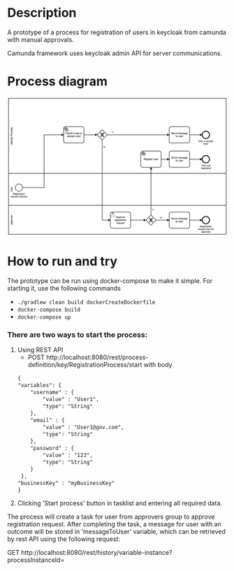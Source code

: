 # Description
A prototype of a process for registration of users in keycloak from camunda with manual approvals.

Camunda framework uses keycloak admin API for server communications.

# Process diagram
![picture](process.png)

# How to run and try
The prototype can be run using docker-compose to make it simple. For starting it, use the following commands
* ```./gradlew clean build dockerCreateDockerfile```
* ```docker-compose build```
* ```docker-compose up```

### There are two ways to start the process:
1. Using REST API
    * POST http://localhost:8080/rest/process-definition/key/RegistrationProcess/start
    with body
    ```
   {
   	"variables": {
   		"username" : {
           	"value" : "User1",
           	"type": "String"
       	},
       	"email" : {
           	"value" : "User1@gov.com",
           	"type": "String"
       	},
       	"password" : {
           	"value" : "123",
           	"type": "String"
       	}
     },
    "businessKey" : "myBusinessKey"
   }
   ```
2. Clicking 'Start process' button in tasklist and entering all required data.    

The process will create a task for user from approvers group to approve registration request. 
After completing the task, a message for user with an outcome will be stored in 'messageToUser' variable, which can be retrieved by rest API using the following request:

GET http://localhost:8080/rest/history/variable-instance?processInstanceId=<processInstanceId>